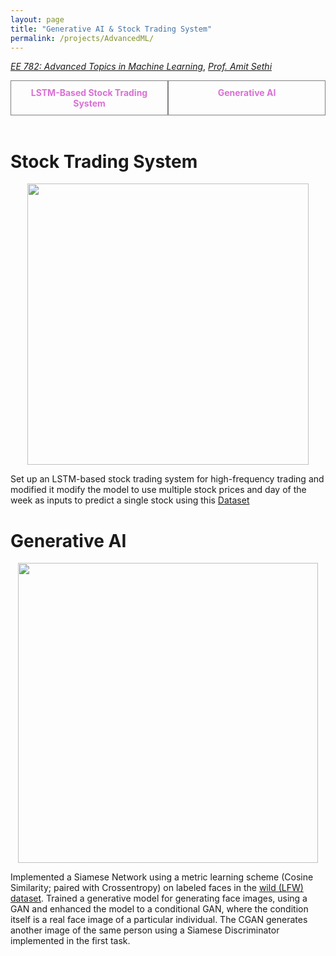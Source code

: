 ```yaml
---
layout: page
title: "Generative AI & Stock Trading System"
permalink: /projects/AdvancedML/
---
```



  [_EE 782: Advanced Topics in Machine Learning_](https://www.ee.iitb.ac.in/web/course_lists/ee-782-advanced-machine-learning/), [_Prof. Amit Sethi_](https://www.ee.iitb.ac.in/~asethi/)  

<div style="display: flex;">
   <a href="https://github.com/Vansh28Kapoor/Advanced-Machine-Learning/tree/main/Stock%20Trading%20System" style="flex: 1; padding: 10px; border: 1px solid grey; text-align: center; text-decoration: none;">
        <div style="font-weight: bold; color: orchid;">LSTM-Based Stock Trading System</div>
    </a>
    <a href="https://github.com/Vansh28Kapoor/Advanced-Machine-Learning/tree/main/Generative%20AI" style="flex: 1; padding: 10px; border: 1px solid grey; text-align: center; text-decoration: none;">
        <div style="font-weight: bold; color: orchid;">Generative AI</div>
    </a>
</div>

<br>

# Stock Trading System
<p align="center">
    <img width="450" src="/img/LSTM.png">
</p>

Set up an LSTM-based stock trading system for high-frequency trading and modified it  modify the model to use multiple stock prices and day of the week as inputs to predict a single stock using this [Dataset](https://www.kaggle.com/datasets/rohanrkalbag/ee782)

# Generative AI

<p align="center">
    <img width="480"  src="/img/GAN.png">
</p>

Implemented a Siamese Network using a metric learning scheme (Cosine Similarity; paired with Crossentropy) on labeled faces in the [wild (LFW) dataset](http://vis-www.cs.umass.edu/lfw/). Trained a generative model for generating face images, using a GAN and enhanced the model to a conditional GAN, where the condition itself is a real face image of a particular individual. The CGAN generates another image of the same person using a Siamese Discriminator implemented in the first task.

